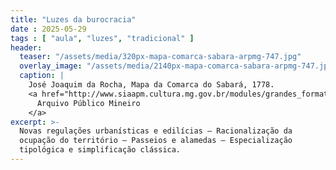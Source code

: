 ```yaml
---
title: "Luzes da burocracia"
date : 2025-05-29
tags : [ "aula", "luzes", "tradicional" ]
header:
  teaser: "/assets/media/320px-mapa-comarca-sabara-arpmg-747.jpg"
  overlay_image: "/assets/media/2140px-mapa-comarca-sabara-arpmg-747.jpg"
  caption: |
    José Joaquim da Rocha, Mapa da Comarca do Sabará, 1778.
    <a href="http://www.siaapm.cultura.mg.gov.br/modules/grandes_formatos_docs/photo.php?lid=747">
      Arquivo Público Mineiro
    </a>
excerpt: >-
  Novas regulações urbanísticas e edilícias – Racionalização da
  ocupação do território – Passeios e alamedas – Especialização
  tipológica e simplificação clássica.
---
```

